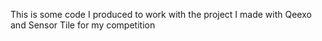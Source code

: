 This is some code I produced to work with the project I made with Qeexo and Sensor Tile for my competition
